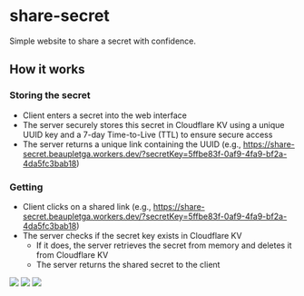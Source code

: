 # share-secret

Simple website to share a secret with confidence.

## How it works

### Storing the secret

- Client enters a secret into the web interface
- The server securely stores this secret in Cloudflare KV using a unique UUID key and a 7-day Time-to-Live (TTL) to ensure secure access
- The server returns a unique link containing the UUID (e.g., https://share-secret.beaupletga.workers.dev/?secretKey=5ffbe83f-0af9-4fa9-bf2a-4da5fc3bab18)

### Getting 

- Client clicks on a shared link (e.g., https://share-secret.beaupletga.workers.dev/?secretKey=5ffbe83f-0af9-4fa9-bf2a-4da5fc3bab18)
- The server checks if the secret key exists in Cloudflare KV
    - If it does, the server retrieves the secret from memory and deletes it from Cloudflare KV
    - The server returns the shared secret to the client

![](https://github.com/beaupletga/transcribeanyaudio.com/blob/master/assets/share-secret-homepage.png)
![](https://github.com/beaupletga/transcribeanyaudio.com/blob/master/assets/share-secret-link.png)
![](https://github.com/beaupletga/transcribeanyaudio.com/blob/master/assets/share-secret-retrieval.png)


